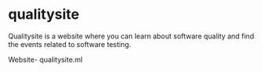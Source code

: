 # qualitysite
Qualitysite is a website where you can learn about software quality and find the events related to software testing.

Website- qualitysite.ml

